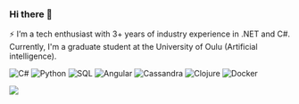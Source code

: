 ### Hi there 👋

⚡ I’m a tech enthusiast with 3+ years of industry experience in .NET and C#. Currently, I'm a graduate student at the University of Oulu (Artificial intelligence).


<p>
  <img alt="C#" src="https://img.shields.io/badge/C%23-239120?logo=c-sharp&logoColor=white&style=plastic" />
  <img alt="Python" src="https://img.shields.io/badge/Python-3776AB?logo=python&logoColor=white&style=plastic" />
  <img alt="SQL" src="https://img.shields.io/badge/SQL-4479A1?logo=postgresql&logoColor=white&style=plastic" />
  <img alt="Angular" src="https://img.shields.io/badge/Angular-DD0031?logo=angular&logoColor=white&style=plastic" />
  <img alt="Cassandra" src="https://img.shields.io/badge/Cassandra-1287B1?logo=apache-cassandra&logoColor=white&style=plastic" />
  <img alt="Clojure" src="https://img.shields.io/badge/Clojure-5881D8?logo=clojure&logoColor=white&style=plastic" />
  <img alt="Docker" src="https://img.shields.io/badge/Docker-0db7ed?logo=docker&logoColor=white&style=plastic" />
</p>

<img src="https://github-readme-stats.vercel.app/api?username=kalpanibhagya&count_private=true&theme=transparent&show_icons=true" />
